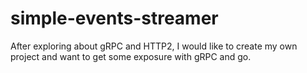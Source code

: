# simple-events-streamer

After exploring about gRPC and HTTP2, I would like to create my own project and want to get some exposure with gRPC and go.

